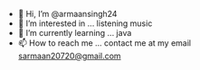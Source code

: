 - 👋 Hi, I’m @armaansingh24
- 👀 I’m interested in ... listening music
- 🌱 I’m currently learning ... java
- 📫 How to reach me ... contact me at my email sarmaan20720@gmail.com

<!---
armaansingh24/armaansingh24 is a ✨ special ✨ repository because its `README.md` (this file) appears on your GitHub profile.
You can click the Preview link to take a look at your changes.
--->
